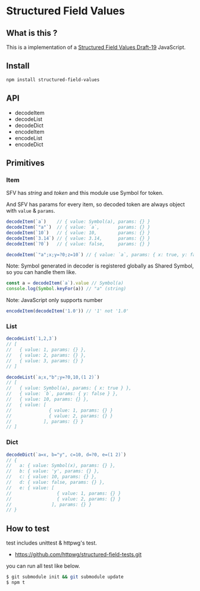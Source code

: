# Structured Field Values


## What is this ?

This is a implementation of a [Structured Field Values Draft-19](https://tools.ietf.org/html/draft-ietf-httpbis-header-structure-19) JavaScript.


## Install


```sh
npm install structured-field-values
```


## API

- decodeItem
- decodeList
- decodeDict
- encodeItem
- encodeList
- encodeDict


## Primitives


### Item

SFV has *string* and *token* and this module use Symbol for token.

And SFV has params for every item, so decoded token are always object with `value` & `params`.


```js
decodeItem(`a`)    // { value: Symbol(a), params: {} }
decodeItem(`"a"`)  // { value: `a`,       params: {} }
decodeItem(`10`)   // { value: 10,        params: {} }
decodeItem(`3.14`) // { value: 3.14,      params: {} }
decodeItem(`?0`)   // { value: false,     params: {} }

decodeItem(`"a";x;y=?0;z=10`) // { value: `a`, params: { x: true, y: false, z: 10 } }
```

Note: Symbol generated in decoder is registered globally as Shared Symbol, so you can handle them like.


```js
const a = decodeItem(`a`).value // Symbol(a)
console.log(Symbol.keyFor(a)) // "a" (string)
```

Note: JavaScript only supports number


```js
encodeItem(decodeItem('1.0')) // '1' not '1.0'
```


### List


```js
decodeList(`1,2,3`)
// [
//   { value: 1, params: {} },
//   { value: 2, params: {} },
//   { value: 3, params: {} }
// ]

decodeList(`a;x,"b";y=?0,10,(1 2)`)
// [
//   { value: Symbol(a), params: { x: true } },
//   { value: `b`, params: { y: false } },
//   { value: 10, params: {} },
//   { value: [
//              { value: 1, params: {} }
//              { value: 2, params: {} }
//            ], params: {} }
// ]
```


### Dict


```js
decodeDict(`a=x, b="y", c=10, d=?0, e=(1 2)`)
// {
//   a: { value: Symbol(x), params: {} },
//   b: { value: 'y', params: {} },
//   c: { value: 10, params: {} },
//   d: { value: false, params: {} },
//   e: { value: [
//                 { value: 1, params: {} }
//                 { value: 2, params: {} }
//               ], params: {} }
// }
```


## How to test

test includes unittest & httpwg's test.

- https://github.com/httpwg/structured-field-tests.git

you can run all test like below.


```sh
$ git submodule init && git submodule update
$ npm t
```
